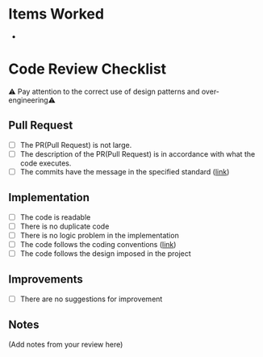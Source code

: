 ﻿# Items Worked
-

# Code Review Checklist

⚠️ Pay attention to the correct use of design patterns and over-engineering⚠️

## Pull Request

- [ ] The PR(Pull Request) is not large.
- [ ] The description of the PR(Pull Request) is in accordance with what the code executes.
- [ ] The commits have the message in the specified standard ([link]( https://www.conventionalcommits.org/en/v1.0.0/))

## Implementation

- [ ] The code is readable
- [ ] There is no duplicate code
- [ ] There is no logic problem in the implementation
- [ ] The code follows the coding conventions ([link]( https://learn.microsoft.com/pt-br/dotnet/csharp/fundamentals/coding-style/coding-conventions))
- [ ] The code follows the design imposed in the project

## Improvements
- [ ] There are no suggestions for improvement

## Notes
(Add notes from your review here)
